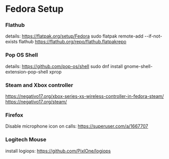 # Fedora Setup

### Flathub
details: https://flatpak.org/setup/Fedora
sudo flatpak remote-add --if-not-exists flathub https://flathub.org/repo/flathub.flatpakrepo

### Pop OS Shell
details: https://github.com/pop-os/shell
sudo dnf install gnome-shell-extension-pop-shell xprop

### Steam and Xbox controller
https://negativo17.org/xbox-series-xs-wireless-controller-in-fedora-steam/
https://negativo17.org/steam/

### Firefox
Disable microphone icon on calls: https://superuser.com/a/1667707

### Logitech Mouse
install logiops: https://github.com/PixlOne/logiops
